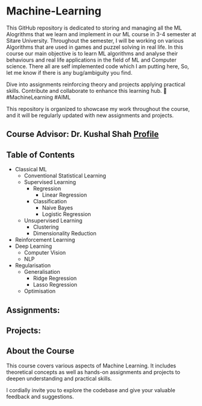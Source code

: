 # Machine-Learning
This GitHub repository is dedicated to storing and managing all the ML Alogrithms that we learn and implement in our ML course in 3-4 semester at Sitare University. Throughout the semester, I will be working on various Algorithms that are used in games and puzzel solving in real life. In this course our main objective is to learn ML algorithms and analyse their behaviours and real life applications in the field of ML and Computer science. There all are self implemented code which I am putting here, So, let me know if there is any bug/ambiguity you find.

Dive into assignments reinforcing theory and projects applying practical skills. Contribute and collaborate to enhance this learning hub. 
🚀 #MachineLearning #AIML

This repository is organized to showcase my work throughout the course, and it will be regularly updated with new assignments and projects.

## Course Advisor: Dr. Kushal Shah [Profile](https://www.linkedin.com/in/kushal-shah-95b9a3b?utm_source=share&utm_campaign=share_via&utm_content=profile&utm_medium=android_app)

## Table of Contents
  - Classical ML
    - Conventional Statistical Learning
    - Supervised Learning
        - Regression
            - Linear Regression
        - Classification
            - Naive Bayes
            - Logistic Regression
    - Unsupervised Learning
        - Clustering
        - Dimensionality Reduction
  - Reinforcement Learning
  - Deep Learning
      - Computer Vision
      - NLP
  - Regularisation
      - Generalisation
          - Ridge Regression
          - Lasso Regression
      - Optimisation
    
## Assignments:


## Projects:


## About the Course

This course covers various aspects of Machine Learning. It includes theoretical concepts as well as hands-on assignments and projects to deepen understanding and practical skills.

I cordially invite you to explore the codebase and give your valuable feedback and suggestions.
